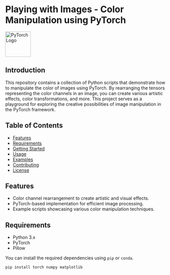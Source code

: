 # Playing with Images - Color Manipulation using PyTorch

<img src="https://pytorch.org/assets/images/pytorch-logo.png" alt="PyTorch Logo" width="80" height="80">


## Introduction

This repository contains a collection of Python scripts that demonstrate how to manipulate the color of images using PyTorch. By rearranging the tensors representing the color channels in an image, you can create various artistic effects, color transformations, and more. This project serves as a playground for exploring the creative possibilities of image manipulation in the PyTorch framework.

## Table of Contents

- [Features](#features)
- [Requirements](#requirements)
- [Getting Started](#getting-started)
- [Usage](#usage)
- [Examples](#examples)
- [Contributing](#contributing)
- [License](#license)

## Features

- Color channel rearrangement to create artistic and visual effects.
- PyTorch-based implementation for efficient image processing.
- Example scripts showcasing various color manipulation techniques.

## Requirements

- Python 3.x
- PyTorch
- Pillow

You can install the required dependencies using `pip` or `conda`.

```bash
pip install torch numpy matplotlib
